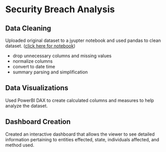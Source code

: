 # Security Breach Analysis


## Data Cleaning
Uploaded original dataset to a jyupter notebook and used pandas to clean dataset. ([click here for notebook](https://github.com/mayahbosworth/security-breach-analysis/blob/main/data/cleaning_security_breach_dataset.ipynb))
- drop unnecessary columns and missing values
- normalize columns
- convert to date time
- summary parsing and simplification


## Data Visualizations
Used PowerBI DAX to create calculated columns and measures to help analyze the dataset.


## Dashboard Creation
Created an interactive dashboard that allows the viewer to see detailed information pertaining to entities effected, state, individuals affected, and method used.
